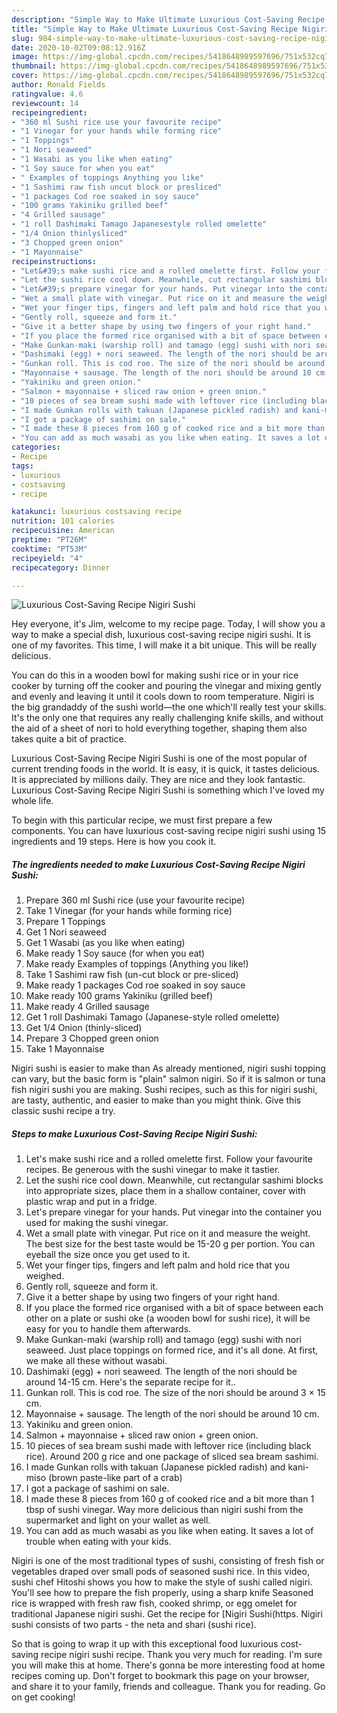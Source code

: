 ```yaml
---
description: "Simple Way to Make Ultimate Luxurious Cost-Saving Recipe Nigiri Sushi"
title: "Simple Way to Make Ultimate Luxurious Cost-Saving Recipe Nigiri Sushi"
slug: 984-simple-way-to-make-ultimate-luxurious-cost-saving-recipe-nigiri-sushi
date: 2020-10-02T09:08:12.916Z
image: https://img-global.cpcdn.com/recipes/5418648989597696/751x532cq70/luxurious-cost-saving-recipe-nigiri-sushi-recipe-main-photo.jpg
thumbnail: https://img-global.cpcdn.com/recipes/5418648989597696/751x532cq70/luxurious-cost-saving-recipe-nigiri-sushi-recipe-main-photo.jpg
cover: https://img-global.cpcdn.com/recipes/5418648989597696/751x532cq70/luxurious-cost-saving-recipe-nigiri-sushi-recipe-main-photo.jpg
author: Ronald Fields
ratingvalue: 4.6
reviewcount: 14
recipeingredient:
- "360 ml Sushi rice use your favourite recipe"
- "1 Vinegar for your hands while forming rice"
- "1 Toppings"
- "1 Nori seaweed"
- "1 Wasabi as you like when eating"
- "1 Soy sauce for when you eat"
- " Examples of toppings Anything you like"
- "1 Sashimi raw fish uncut block or presliced"
- "1 packages Cod roe soaked in soy sauce"
- "100 grams Yakiniku grilled beef"
- "4 Grilled sausage"
- "1 roll Dashimaki Tamago Japanesestyle rolled omelette"
- "1/4 Onion thinlysliced"
- "3 Chopped green onion"
- "1 Mayonnaise"
recipeinstructions:
- "Let&#39;s make sushi rice and a rolled omelette first. Follow your favourite recipes. Be generous with the sushi vinegar to make it tastier."
- "Let the sushi rice cool down. Meanwhile, cut rectangular sashimi blocks into appropriate sizes, place them in a shallow container, cover with plastic wrap and put in a fridge."
- "Let&#39;s prepare vinegar for your hands. Put vinegar into the container you used for making the sushi vinegar."
- "Wet a small plate with vinegar. Put rice on it and measure the weight. The best size for the best taste would be 15-20 g per portion. You can eyeball the size once you get used to it."
- "Wet your finger tips, fingers and left palm and hold rice that you weighed."
- "Gently roll, squeeze and form it."
- "Give it a better shape by using two fingers of your right hand."
- "If you place the formed rice organised with a bit of space between each other on a plate or sushi oke (a wooden bowl for sushi rice), it will be easy for you to handle them afterwards."
- "Make Gunkan-maki (warship roll) and tamago (egg) sushi with nori seaweed. Just place toppings on formed rice, and it&#39;s all done. At first, we make all these without wasabi."
- "Dashimaki (egg) + nori seaweed. The length of the nori should be around 14-15 cm. Here&#39;s the separate recipe for it.."
- "Gunkan roll. This is cod roe. The size of the nori should be around 3 × 15 cm."
- "Mayonnaise + sausage. The length of the nori should be around 10 cm."
- "Yakiniku and green onion."
- "Salmon + mayonnaise + sliced raw onion + green onion."
- "10 pieces of sea bream sushi made with leftover rice (including black rice). Around 200 g rice and one package of sliced sea bream sashimi."
- "I made Gunkan rolls with takuan (Japanese pickled radish) and kani-miso (brown paste-like part of a crab)"
- "I got a package of sashimi on sale."
- "I made these 8 pieces from 160 g of cooked rice and a bit more than 1 tbsp of sushi vinegar. Way more delicious than nigiri sushi from the supermarket and light on your wallet as well."
- "You can add as much wasabi as you like when eating. It saves a lot of trouble when eating with your kids."
categories:
- Recipe
tags:
- luxurious
- costsaving
- recipe

katakunci: luxurious costsaving recipe 
nutrition: 101 calories
recipecuisine: American
preptime: "PT26M"
cooktime: "PT53M"
recipeyield: "4"
recipecategory: Dinner

---
```



![Luxurious Cost-Saving Recipe Nigiri Sushi](https://img-global.cpcdn.com/recipes/5418648989597696/751x532cq70/luxurious-cost-saving-recipe-nigiri-sushi-recipe-main-photo.jpg)

Hey everyone, it's Jim, welcome to my recipe page. Today, I will show you a way to make a special dish, luxurious cost-saving recipe nigiri sushi. It is one of my favorites. This time, I will make it a bit unique. This will be really delicious.

You can do this in a wooden bowl for making sushi rice or in your rice cooker by turning off the cooker and pouring the vinegar and mixing gently and evenly and leaving it until it cools down to room temperature. Nigiri is the big grandaddy of the sushi world—the one which&#39;ll really test your skills. It&#39;s the only one that requires any really challenging knife skills, and without the aid of a sheet of nori to hold everything together, shaping them also takes quite a bit of practice.

Luxurious Cost-Saving Recipe Nigiri Sushi is one of the most popular of current trending foods in the world. It is easy, it is quick, it tastes delicious. It is appreciated by millions daily. They are nice and they look fantastic. Luxurious Cost-Saving Recipe Nigiri Sushi is something which I've loved my whole life.


To begin with this particular recipe, we must first prepare a few components. You can have luxurious cost-saving recipe nigiri sushi using 15 ingredients and 19 steps. Here is how you cook it.

<!--inarticleads1-->

##### The ingredients needed to make Luxurious Cost-Saving Recipe Nigiri Sushi:

1. Prepare 360 ml Sushi rice (use your favourite recipe)
1. Take 1 Vinegar (for your hands while forming rice)
1. Prepare 1 Toppings
1. Get 1 Nori seaweed
1. Get 1 Wasabi (as you like when eating)
1. Make ready 1 Soy sauce (for when you eat)
1. Make ready  Examples of toppings (Anything you like!)
1. Take 1 Sashimi raw fish (un-cut block or pre-sliced)
1. Make ready 1 packages Cod roe soaked in soy sauce
1. Make ready 100 grams Yakiniku (grilled beef)
1. Make ready 4 Grilled sausage
1. Get 1 roll Dashimaki Tamago (Japanese-style rolled omelette)
1. Get 1/4 Onion (thinly-sliced)
1. Prepare 3 Chopped green onion
1. Take 1 Mayonnaise


Nigiri sushi is easier to make than As already mentioned, nigiri sushi topping can vary, but the basic form is &#34;plain&#34; salmon nigiri. So if it is salmon or tuna fish nigiri sushi you are making. Sushi recipes, such as this for nigiri sushi, are tasty, authentic, and easier to make than you might think. Give this classic sushi recipe a try. 

<!--inarticleads2-->

##### Steps to make Luxurious Cost-Saving Recipe Nigiri Sushi:

1. Let&#39;s make sushi rice and a rolled omelette first. Follow your favourite recipes. Be generous with the sushi vinegar to make it tastier.
1. Let the sushi rice cool down. Meanwhile, cut rectangular sashimi blocks into appropriate sizes, place them in a shallow container, cover with plastic wrap and put in a fridge.
1. Let&#39;s prepare vinegar for your hands. Put vinegar into the container you used for making the sushi vinegar.
1. Wet a small plate with vinegar. Put rice on it and measure the weight. The best size for the best taste would be 15-20 g per portion. You can eyeball the size once you get used to it.
1. Wet your finger tips, fingers and left palm and hold rice that you weighed.
1. Gently roll, squeeze and form it.
1. Give it a better shape by using two fingers of your right hand.
1. If you place the formed rice organised with a bit of space between each other on a plate or sushi oke (a wooden bowl for sushi rice), it will be easy for you to handle them afterwards.
1. Make Gunkan-maki (warship roll) and tamago (egg) sushi with nori seaweed. Just place toppings on formed rice, and it&#39;s all done. At first, we make all these without wasabi.
1. Dashimaki (egg) + nori seaweed. The length of the nori should be around 14-15 cm. Here&#39;s the separate recipe for it..
1. Gunkan roll. This is cod roe. The size of the nori should be around 3 × 15 cm.
1. Mayonnaise + sausage. The length of the nori should be around 10 cm.
1. Yakiniku and green onion.
1. Salmon + mayonnaise + sliced raw onion + green onion.
1. 10 pieces of sea bream sushi made with leftover rice (including black rice). Around 200 g rice and one package of sliced sea bream sashimi.
1. I made Gunkan rolls with takuan (Japanese pickled radish) and kani-miso (brown paste-like part of a crab)
1. I got a package of sashimi on sale.
1. I made these 8 pieces from 160 g of cooked rice and a bit more than 1 tbsp of sushi vinegar. Way more delicious than nigiri sushi from the supermarket and light on your wallet as well.
1. You can add as much wasabi as you like when eating. It saves a lot of trouble when eating with your kids.


Nigiri is one of the most traditional types of sushi, consisting of fresh fish or vegetables draped over small pods of seasoned sushi rice. In this video, sushi chef Hitoshi shows you how to make the style of sushi called nigiri. You&#39;ll see how to prepare the fish properly, using a sharp knife Seasoned rice is wrapped with fresh raw fish, cooked shrimp, or egg omelet for traditional Japanese nigiri sushi. Get the recipe for [Nigiri Sushi(https. Nigiri sushi consists of two parts - the neta and shari (sushi rice). 

So that is going to wrap it up with this exceptional food luxurious cost-saving recipe nigiri sushi recipe. Thank you very much for reading. I'm sure you will make this at home. There's gonna be more interesting food at home recipes coming up. Don't forget to bookmark this page on your browser, and share it to your family, friends and colleague. Thank you for reading. Go on get cooking!
